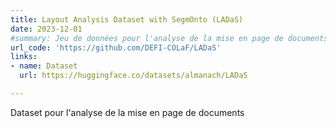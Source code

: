 ```yaml
---
title: Layout Analysis Dataset with SegmOnto (LADaS)
date: 2023-12-01
#summary: Jeu de données pour l'analyse de la mise en page de documents multiformats et diachroniques
url_code: 'https://github.com/DEFI-COLaF/LADaS'
links:
- name: Dataset
  url: https://huggingface.co/datasets/almanach/LADaS

---
```

Dataset pour l'analyse de la mise en page de documents
